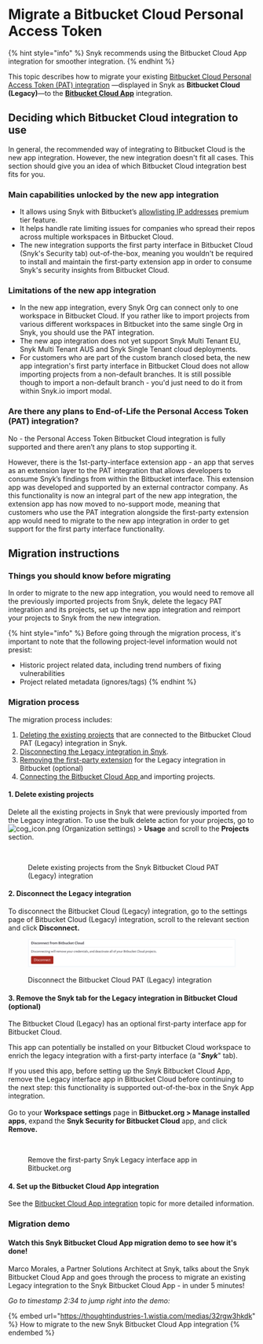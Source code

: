 # Migrate a Bitbucket Cloud Personal Access Token

{% hint style="info" %}
Snyk recommends using the Bitbucket Cloud App integration for smoother integration.
{% endhint %}

This topic describes how to migrate your existing [Bitbucket Cloud Personal Access Token (PAT) integration](bitbucket-cloud-integration.md) —displayed in Snyk as **Bitbucket Cloud (Legacy)**—to the [**Bitbucket Cloud App**](bitbucket-cloud-app-integration.md) integration.

## Deciding which Bitbucket Cloud integration to use

In general, the recommended way of integrating to Bitbucket Cloud is the new app integration. However, the new integration doesn't fit all cases. This section should give you an idea of which Bitbucket Cloud integration best fits for you.

### Main capabilities unlocked by the new app integration

* It allows using Snyk with Bitbucket’s [allowlisting IP addresses](https://support.atlassian.com/bitbucket-cloud/docs/control-access-to-your-private-content/) premium tier feature.
* It helps handle rate limiting issues for companies who spread their repos across multiple workspaces in Bitbucket Cloud.
* The new integration supports the first party interface in Bitbucket Cloud (Snyk's Security tab) out-of-the-box, meaning you wouldn't be required to install and maintain the first-party extension app in order to consume Snyk's security insights from Bitbucket Cloud.

### Limitations of the new app integration

* In the new app integration, every Snyk Org can connect only to one workspace in Bitbucket Cloud. If you rather like to import projects from various different workspaces in Bitbucket into the same single Org in Snyk, you should use the PAT integration.
* The new app integration does not yet support Snyk Multi Tenant EU, Snyk Multi Tenant AUS and Snyk Single Tenant cloud deployments.
* For customers who are part of the custom branch closed beta, the new app integration's first party interface in Bitbucket Cloud does not allow importing projects from a non-default branches. It is still possible though to import a non-default branch - you'd just need to do it from within Snyk.io import modal.

### Are there any plans to End-of-Life the Personal Access Token (PAT) integration?

No - the Personal Access Token Bitbucket Cloud integration is fully supported and there aren’t any plans to stop supporting it.

However, there is the 1st-party-interface extension app - an app that serves as an extension layer to the PAT integration that allows developers to consume Snyk’s findings from within the Bitbucket interface. This extension app was developed and supported by an external contractor company. As this functionality is now an integral part of the new app integration, the extension app has now moved to no-support mode, meaning that customers who use the PAT integration alongside the first-party extension app would need to migrate to the new app integration in order to get support for the first party interface functionality.

## Migration instructions

### Things you should know before migrating

In order to migrate to the new app integration, you would need to remove all the previously imported projects from Snyk, delete the legacy PAT integration and its projects, set up the new app integration and reimport your projects to Snyk from the new integration.

{% hint style="info" %}
Before going through the migration process, it's important to note that the following project-level information would not presist:

* Historic project related data, including trend numbers of fixing vulnerabilities
* Project related metadata (ignores/tags)
{% endhint %}

### Migration process

The migration process includes:

1. [Deleting the existing projects](migrate-a-bitbucket-cloud-legacy-integration.md#1.-delete-existing-projects) that are connected to the Bitbucket Cloud PAT (Legacy) integration in Snyk.
2. [Disconnecting the Legacy integration in Snyk](migrate-a-bitbucket-cloud-legacy-integration.md#2.-disconnect-the-legacy-integration).
3. [Removing the first-party extension](migrate-a-bitbucket-cloud-legacy-integration.md#3.-remove-the-snyk-tab-for-the-legacy-integration-in-bitbucket-cloud-optional) for the Legacy integration in Bitbucket (optional)
4. [Connecting the Bitbucket Cloud App ](migrate-a-bitbucket-cloud-legacy-integration.md#set-up-the-new-bitbucket-cloud-app-integration.)and importing projects.

#### 1. Delete existing projects

Delete all the existing projects in Snyk that were previously imported from the Legacy integration. To use the bulk delete action for your projects, go to <img src="../../.gitbook/assets/cog_icon.png" alt="cog_icon.png" data-size="line"> (Organization settings) > **Usage** and scroll to the **Projects** section.

<figure><img src="../../.gitbook/assets/migrate_bulk actions_bbc-11oct2022.png" alt=""><figcaption><p>Delete existing projects from the Snyk Bitbucket Cloud PAT (Legacy) integration</p></figcaption></figure>

#### 2. Disconnect the Legacy integration

To disconnect the Bitbucket Cloud (Legacy) integration, go to the settings page of Bitbucket Cloud (Legacy) integration, scroll to the relevant section and click **Disconnect.**

<figure><img src="../../.gitbook/assets/image (461).png" alt=""><figcaption><p>Disconnect the Bitbucket Cloud PAT (Legacy) integration</p></figcaption></figure>

#### 3. Remove the Snyk tab for the Legacy integration in Bitbucket Cloud (optional)

The Bitbucket Cloud (Legacy) has an optional first-party interface app for Bitbucket Cloud.

This app can potentially be installed on your Bitbucket Cloud workspace to enrich the legacy integration with a first-party interface (a "_**Snyk**_" tab).

If you used this app, before setting up the Snyk Bitbucket Cloud App, remove the Legacy interface app in Bitbucket Cloud before continuing to the next step: this functionality is supported out-of-the-box in the Snyk App integration.\
\
Go to your **Workspace settings** page in **Bitbucket.org > Manage installed apps**, expand the **Snyk Security for Bitbucket Cloud** app, and click **Remove.**

<figure><img src="../../.gitbook/assets/remove_snyk-security-bbc_11oct2022.png" alt=""><figcaption><p>Remove the first-party Snyk Legacy interface app in Bitbucket.org</p></figcaption></figure>

#### 4. Set up the Bitbucket Cloud App integration

See the [Bitbucket Cloud App integration](bitbucket-cloud-app-integration.md) topic for more detailed information.

### Migration demo

#### **Watch this Snyk Bitbucket Cloud App migration demo to see how it's done!**

Marco Morales, a Partner Solutions Architect at Snyk, talks about the Snyk Bitbucket Cloud App and goes through the process to migrate an existing Legacy integration to the Snyk Bitbucket Cloud App - in under 5 minutes!

_Go to timestamp 2:34 to jump right into the demo:_

{% embed url="https://thoughtindustries-1.wistia.com/medias/32rgw3hkdk" %}
How to migrate to the new Snyk Bitbucket Cloud App integration
{% endembed %}
